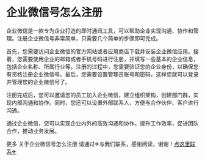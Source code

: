 # 企业微信号怎么注册

企业微信是一款专为企业打造的即时通讯工具，可以帮助企业实现沟通、协作和管理。注册企业微信号非常简单，只需要几个简单的步骤即可完成。

首先，您需要访问企业微信的官方网站或者应用商店下载并安装企业微信应用。接着，您需要使用企业的邮箱或者手机号码进行注册，并填写一些基本的企业信息，包括企业名称、所属行业等。注册的过程中，您需要验证您的企业身份，以确保您有资格注册企业微信号。最后，您需要设置管理员账号和密码，这样您就可以登录并管理您的企业微信号了。

注册完成后，您可以邀请您的员工加入企业微信，建立组织架构，创建部门群，实现内部沟通和协作。同时，您还可以设置外部联系人，方便与合作伙伴、客户进行沟通。

通过企业微信，您可以实现企业内外的高效沟通和协作，提升工作效率，促进团队合作，推动业务发展。

更多 关于企业微信号怎么注册 请通过✈与我们联系，感谢阅读，谢谢！[点这里联系✈](https://c.k02.cc)
